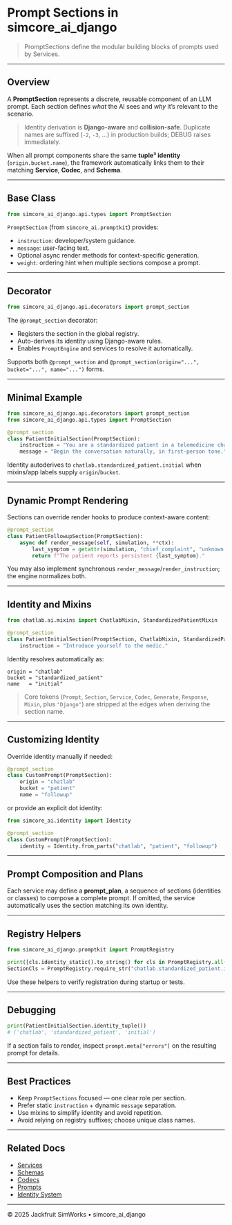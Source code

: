 # Prompt Sections in simcore_ai_django

> PromptSections define the modular building blocks of prompts used by Services.

---

## Overview

A **PromptSection** represents a discrete, reusable component of an LLM prompt. Each section defines *what* the AI sees and *why* it’s relevant to the scenario.

> Identity derivation is **Django-aware** and **collision-safe**. Duplicate names are suffixed (`-2`, `-3`, …) in production builds; DEBUG raises immediately.

When all prompt components share the same **tuple³ identity** (`origin.bucket.name`), the framework automatically links them to their matching **Service**, **Codec**, and **Schema**.

---

## Base Class

```python
from simcore_ai_django.api.types import PromptSection
```

`PromptSection` (from `simcore_ai.promptkit`) provides:

- `instruction`: developer/system guidance.
- `message`: user-facing text.
- Optional async render methods for context-specific generation.
- `weight`: ordering hint when multiple sections compose a prompt.

---

## Decorator

```python
from simcore_ai_django.api.decorators import prompt_section
```

The `@prompt_section` decorator:

- Registers the section in the global registry.
- Auto-derives its identity using Django-aware rules.
- Enables `PromptEngine` and services to resolve it automatically.

Supports both `@prompt_section` and `@prompt_section(origin="...", bucket="...", name="...")` forms.

---

## Minimal Example

```python
from simcore_ai_django.api.decorators import prompt_section
from simcore_ai_django.api.types import PromptSection

@prompt_section
class PatientInitialSection(PromptSection):
    instruction = "You are a standardized patient in a telemedicine chat."
    message = "Begin the conversation naturally, in first-person tone."
```

Identity autoderives to `chatlab.standardized_patient.initial` when mixins/app labels supply `origin`/`bucket`.

---

## Dynamic Prompt Rendering

Sections can override render hooks to produce context-aware content:

```python
@prompt_section
class PatientFollowupSection(PromptSection):
    async def render_message(self, simulation, **ctx):
        last_symptom = getattr(simulation, "chief_complaint", "unknown symptoms")
        return f"The patient reports persistent {last_symptom}."
```

You may also implement synchronous `render_message`/`render_instruction`; the engine normalizes both.

---

## Identity and Mixins

```python
from chatlab.ai.mixins import ChatlabMixin, StandardizedPatientMixin

@prompt_section
class PatientInitialSection(PromptSection, ChatlabMixin, StandardizedPatientMixin):
    instruction = "Introduce yourself to the medic."
```

Identity resolves automatically as:

```
origin = "chatlab"
bucket = "standardized_patient"
name   = "initial"
```

> Core tokens (`Prompt`, `Section`, `Service`, `Codec`, `Generate`, `Response`, `Mixin`, plus `"Django"`) are stripped at the edges when deriving the section name.

---

## Customizing Identity

Override identity manually if needed:

```python
@prompt_section
class CustomPrompt(PromptSection):
    origin = "chatlab"
    bucket = "patient"
    name = "followup"
```

or provide an explicit dot identity:

```python
from simcore_ai.identity import Identity

@prompt_section
class CustomPrompt(PromptSection):
    identity = Identity.from_parts("chatlab", "patient", "followup")
```

---

## Prompt Composition and Plans

Each service may define a **prompt_plan**, a sequence of sections (identities or classes) to compose a complete prompt. If omitted, the service automatically uses the section matching its own identity.

---

## Registry Helpers

```python
from simcore_ai_django.promptkit import PromptRegistry

print([cls.identity_static().to_string() for cls in PromptRegistry.all()])
SectionCls = PromptRegistry.require_str("chatlab.standardized_patient.initial")
```

Use these helpers to verify registration during startup or tests.

---

## Debugging

```python
print(PatientInitialSection.identity_tuple())
# ('chatlab', 'standardized_patient', 'initial')
```

If a section fails to render, inspect `prompt.meta["errors"]` on the resulting prompt for details.

---

## Best Practices

- Keep `PromptSections` focused — one clear role per section.
- Prefer static `instruction` + dynamic `message` separation.
- Use mixins to simplify identity and avoid repetition.
- Avoid relying on registry suffixes; choose unique class names.

---

## Related Docs

- [Services](services.md)
- [Schemas](schemas.md)
- [Codecs](codecs.md)
- [Prompts](prompts.md)
- [Identity System](identity.md)

---

© 2025 Jackfruit SimWorks • simcore_ai_django
